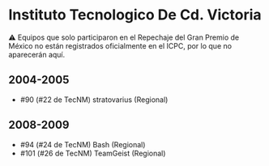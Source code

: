 # Instituto Tecnologico De Cd. Victoria

:warning: Equipos que solo participaron en el Repechaje del Gran Premio de México no están registrados oficialmente en el ICPC, por lo que no aparecerán aquí.

## 2004-2005

- #90 (#22 de TecNM) stratovarius (Regional)

## 2008-2009

- #94 (#24 de TecNM) Bash (Regional)
- #101 (#26 de TecNM) TeamGeist (Regional)


